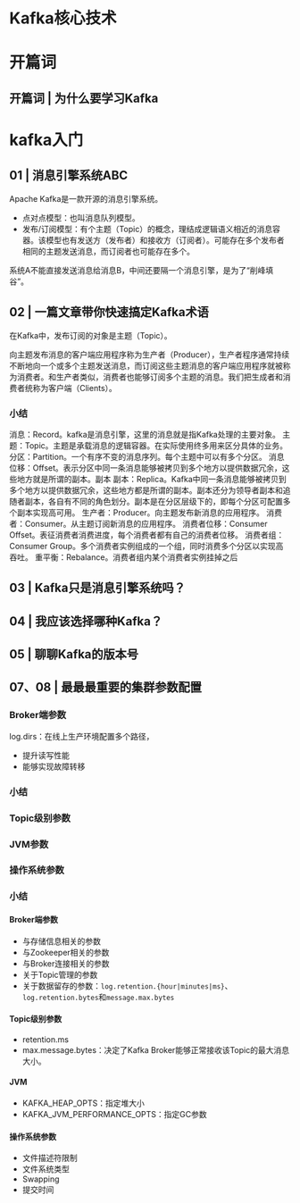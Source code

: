 # Kafka核心技术 #

# 开篇词 #

## 开篇词 | 为什么要学习Kafka ##


# kafka入门 #

## 01 | 消息引擎系统ABC ##

Apache Kafka是一款开源的消息引擎系统。

* 点对点模型：也叫消息队列模型。
* 发布/订阅模型：有个主题（Topic）的概念，理结成逻辑语义相近的消息容器。该模型也有发送方（发布者）和接收方（订阅者）。可能存在多个发布者相同的主题发送消息，而订阅者也可能存在多个。

系统A不能直接发送消息给消息B，中间还要隔一个消息引擎，是为了“削峰填谷”。

## 02 | 一篇文章带你快速搞定Kafka术语 ##

在Kafka中，发布订阅的对象是主题（Topic）。

向主题发布消息的客户端应用程序称为生产者（Producer），生产者程序通常持续不断地向一个或多个主题发送消息，而订阅这些主题消息的客户端应用程序就被称为消费者。和生产者类似，消费者也能够订阅多个主题的消息。我们把生成者和消费者统称为客户端（Clients）。

### 小结 ###

消息：Record。kafka是消息引擎，这里的消息就是指Kafka处理的主要对象。
主题：Topic。主题是承载消息的逻辑容器。在实际使用终多用来区分具体的业务。
分区：Partition。一个有序不变的消息序列。每个主题中可以有多个分区。
消息位移：Offset。表示分区中同一条消息能够被拷贝到多个地方以提供数据冗余，这些地方就是所谓的副本。副本
副本：Replica。Kafka中同一条消息能够被拷贝到多个地方以提供数据冗余，这些地方都是所谓的副本。副本还分为领导者副本和追随者副本，各自有不同的角色划分。副本是在分区层级下的，即每个分区可配置多个副本实现高可用。
生产者：Producer。向主题发布新消息的应用程序。
消费者：Consumer。从主题订阅新消息的应用程序。
消费者位移：Consumer Offset。表征消费者消费进度，每个消费者都有自己的消费者位移。
消费者组：Consumer Group。多个消费者实例组成的一个组，同时消费多个分区以实现高吞吐。
重平衡：Rebalance。消费者组内某个消费者实例挂掉之后

## 03 | Kafka只是消息引擎系统吗？ ##

## 04 | 我应该选择哪种Kafka？ ##

## 05 | 聊聊Kafka的版本号 ##

## 07、08 | 最最最重要的集群参数配置 ##

### Broker端参数 ###

log.dirs：在线上生产环境配置多个路径，

* 提升读写性能
* 能够实现故障转移



### 小结 ###

### Topic级别参数 ###

### JVM参数 ###

### 操作系统参数 ###

### 小结 ###

#### Broker端参数 ####

* 与存储信息相关的参数
* 与Zookeeper相关的参数
* 与Broker连接相关的参数
* 关于Topic管理的参数
* 关于数据留存的参数：`log.retention.{hour|minutes|ms}`、`log.retention.bytes`和`message.max.bytes`

#### Topic级别参数 ####

* retention.ms
* max.message.bytes：决定了Kafka Broker能够正常接收该Topic的最大消息大小。

#### JVM ####

* KAFKA_HEAP_OPTS：指定堆大小
* KAFKA_JVM_PERFORMANCE_OPTS：指定GC参数

#### 操作系统参数 ####

* 文件描述符限制
* 文件系统类型
* Swapping
* 提交时间